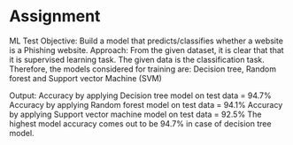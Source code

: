 # Assignment
ML Test
Objective: Build a model that predicts/classifies whether a website is a Phishing website.
Approach: From the given dataset, it is clear that that it is supervised learning task. The given data is the classification task. Therefore, the models considered for training are: Decision tree, Random forest and Support vector Machine (SVM)

Output:
Accuracy by applying Decision tree model on test data = 94.7%
Accuracy by applying Random forest model on test data = 94.1%
Accuracy by applying Support vector machine model on test data = 92.5%
The highest model accuracy comes out to be 94.7% in case of decision tree model.
